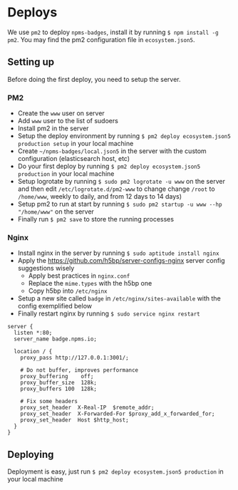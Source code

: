 # Deploys

We use `pm2` to deploy `npms-badges`, install it by running `$ npm install -g pm2`. You may find the pm2 configuration file in `ecosystem.json5`.

## Setting up

Before doing the first deploy, you need to setup the server.

### PM2

- Create the `www` user on server
- Add `www` user to the list of sudoers
- Install pm2 in the server
- Setup the deploy environment by running `$ pm2 deploy ecosystem.json5 production setup` in your local machine
- Create `~/npms-badges/local.json5` in the server with the custom configuration (elasticsearch host, etc)
- Do your first deploy by running `$ pm2 deploy ecosystem.json5 production` in your local machine
- Setup logrotate by running `$ sudo pm2 logrotate -u www` on the server and then edit `/etc/logrotate.d/pm2-www` to change change `/root` to `/home/www`, weekly to daily, and from 12 days to 14 days)
- Setup pm2 to run at start by running `$ sudo pm2 startup -u www --hp "/home/www"` on the server
- Finally run `$ pm2 save` to store the running processes

### Nginx

- Install nginx in the server by running `$ sudo aptitude install nginx`
- Apply the https://github.com/h5bp/server-configs-nginx server config suggestions wisely
  - Apply best practices in `nginx.conf`
  - Replace the `mime.types` with the h5bp one
  - Copy h5bp into `/etc/nginx`
- Setup a new site called `badge` in `/etc/nginx/sites-available` with the config exemplified below
- Finally restart nginx by running `$ sudo service nginx restart`

```
server {
  listen *:80;
  server_name badge.npms.io;

  location / {
    proxy_pass http://127.0.0.1:3001/;

    # Do not buffer, improves performance
    proxy_buffering    off;
    proxy_buffer_size  128k;
    proxy_buffers 100  128k;

    # Fix some headers
    proxy_set_header  X-Real-IP  $remote_addr;
    proxy_set_header  X-Forwarded-For $proxy_add_x_forwarded_for;
    proxy_set_header  Host $http_host;
  }
}
```


## Deploying

Deployment is easy, just run `$ pm2 deploy ecosystem.json5 production` in your local machine
